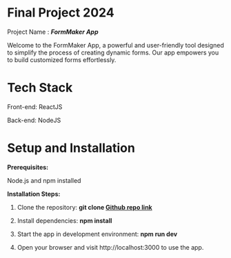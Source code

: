 # Final Project 2024

Project Name : **_FormMaker App_**

Welcome to the FormMaker App, a powerful and user-friendly tool designed to simplify the process of creating dynamic forms. Our app empowers you to build customized forms effortlessly.

# Tech Stack

Front-end: ReactJS

Back-end: NodeJS

# Setup and Installation

**Prerequisites:**

Node.js and npm installed

**Installation Steps:**

1. Clone the repository: **git clone [Github repo link](https://github.com/PBL7-2024-FormMaker/formmaker-fe.git)**

2. Install dependencies: **npm install**

3. Start the app in development environment: **npm run dev**

4. Open your browser and visit http://localhost:3000 to use the app.
